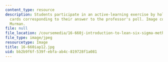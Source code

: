 ```yaml
---
content_type: resource
description: Students participate in an active-learning exercise by holding up colored
  cards corresponding to their answer to the professor's poll. Image courtesy of Earll
  Murman.
file: null
file_location: /coursemedia/16-660j-introduction-to-lean-six-sigma-methods-january-iap-2012/bb2b9f6f539febfaab4c819728f1a081_16-660iap12.jpg
file_type: image/jpeg
resourcetype: Image
title: 16-660iap12.jpg
uid: bb2b9f6f-539f-ebfa-ab4c-819728f1a081
---
```


